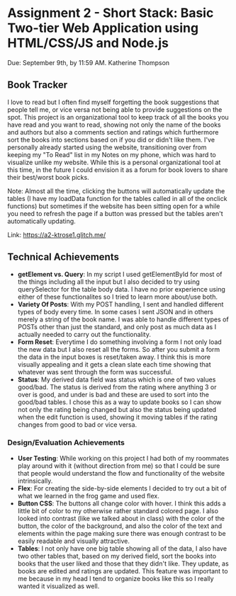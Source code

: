 Assignment 2 - Short Stack: Basic Two-tier Web Application using HTML/CSS/JS and Node.js  
===

Due: September 9th, by 11:59 AM.
Katherine Thompson

## Book Tracker

I love to read but I often find myself forgetting the book suggestions that people tell me, or vice versa not being able to provide suggestions on the spot.
This project is an organizational tool to keep track of all the books you have read and you want to read, showing not only the name of the books and authors
but also a comments section and ratings which furthermore sort the books into sections based on if you did or didn't like them. I've personally already started
using the website, transitioning over from keeping my "To Read" list in my Notes on my phone, which was hard to visualize unlike my website.
While this is a personal organizational tool at this time, in the future I could envision it as a forum for book lovers to share their best/worst book picks.

Note: Almost all the time, clicking the buttons will automatically update the tables (I have my loadData function for the tables called in all of the onclick functions) but sometimes
if the website has been sitting open for a while you need to refresh the page if a button was pressed but the tables aren't automatically updating.

Link:
https://a2-ktrose1.glitch.me/

## Technical Achievements
- **getElement vs. Query**: In my script I used getElementById for most of the things including all the input but I also decided to try using querySelector for the table body data.
I have no prior experience using either of these functionalites so I tried to learn more about/use both.
- **Variety Of Posts**: With my POST handling, I sent and handled different types of body every time. In some cases I sent JSON and in others merely a string of the book name.
I was able to handle different types of POSTs other than just the standard, and only post as much data as I actually needed to carry out the functionality.
- **Form Reset**: Everytime I do something involving a form I not only load the new data but I also reset all the forms. So after you submit a form the data in the input
boxes is reset/taken away. I think this is more visually appealing and it gets a clean slate each time showing that whatever was sent through the form was successful.
- **Status**: My derived data field was status which is one of two values good/bad. The status is derived from the rating where anything 3 or over is good, and under is bad and these are used to sort into the good/bad tables.
I chose this as a way to update books so I can show not only the rating being changed but also the status being updated when the edit function is used, showing it moving tables if the rating changes from good to bad or vice versa.

### Design/Evaluation Achievements
- **User Testing**: While working on this project I had both of my roommates play around with it (without direction from me) so that I could be sure that people would understand the flow and functionality of the website intrinsically.
- **Flex**: For creating the side-by-side elements I decided to try out a bit of what we learned in the frog game and used flex.
- **Button CSS**: The buttons all change color with hover. I think this adds a little bit of color to my otherwise rather standard colored page. I also looked into contrast (like we talked about in class) with the color of the button,
the color of the background, and also the color of the text and elements within the page making sure there was enough contrast to be easily readable and visually attractive.
- **Tables**: I not only have one big table showing all of the data, I also have two other tables that, based on my derived field, sort the books into books that the user liked and those that 
they didn't like. They update, as books are edited and ratings are updated. This feature was important to me because in my head I tend to organize books like this so I really wanted it visualized as well.
